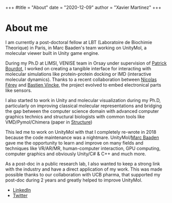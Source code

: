 +++
#title = "About"
date = "2020-12-09"
author = "Xavier Martinez"
+++


# About me

I am currently a post-doctoral fellow at LBT (Laboratoire de Biochimie Theorique) in Paris, in Marc Baaden's team working on UnityMol, a molecular viewer built in Unity game engine.

During my Ph.D at LIMSI, VENISE team in Orsay under supervision of [Patrick Bourdot](https://perso.limsi.fr/pb/), I worked on creating a tangible interface for interacting with molecular simulations like protein-protein docking or IMD (interactive molecular dynamics).
Thanks to a recent collaboration between [Nicolas Férey](https://perso.limsi.fr/ferey/contact.html) and [Bastien Vincke](http://satie.ens-paris-saclay.fr/version-francaise/la-recherche/pole-siame-systemes-d-information-et-d-analyse-multi-environnements/groupe-moss-methodes-et-outils-pour-les-signaux-et-systemes/vincke-bastien-343042.kjsp?RH=1363876775651), the project evolved to embed electronical parts like sensors.

I also started to work in Unity and molecular visualization during my Ph.D, particularly on improving classical molecular representations and bridging the gap between the computer science domain with advanced computer graphics technics and structural biologists with common tools like VMD/Pymol/Chimera (paper in [Structure](https://www.sciencedirect.com/science/article/pii/S0969212619303077))

This led me to work on UnityMol with that I completely re-wrote in 2018 because the code maintenance was a nightmare. UnityMol/[Marc Baaden](http://www.baaden.ibpc.fr/) gave me the opportunity to learn and improve on many fields and techniques like VR/AR/MR, human-computer interaction, GPU computing, computer graphics and obviously Unity/C# & C++ and much more.

As a post-doc in a public research lab, I also wanted to keep a strong link with the industry and have a direct application of my work. This was made possible thanks to our collaboration with UCB pharma, that supported my post-doc during 2 years and greatly helped to improve UnityMol.

- [LinkedIn](https://www.linkedin.com/in/xavier-martinez-51a8304a/)
- [Twitter](https://twitter.com/N3zix)


<!-- The main goal was to markerlessly reconstruct in 3D, a modular and flexible physical model with only one standard RGB camera.
Combining computer vision methods in OpenCV for real time tracking of the molecular model with a custom implementation of the structure from motion (SFM) method to reconstruct 3D atom positions allowed me to get a robust numerical representation of the molecule.

This was the first step to convert a flexible physical model into a tangible interface. The next step was to embed sensors inside the physical model to obtain precise torsion angles in interactive time to both reconstruct the model but also to follow deformation.
 -->



